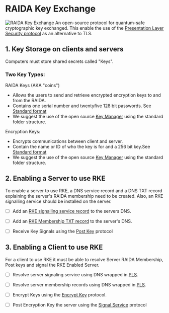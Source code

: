 # RAIDA Key Exchange

![RAIDA Key Exchange](https://github.com/worthingtonse/RAIDAX/blob/CBDC/Server/rke.jpg)
An open-source protocol for quantum-safe cryptographic key exchanged. This enable the use of the [Presentation Layer Security protocol](https://som.com) as an alternative to TLS. 

## 1. Key Storage on clients and servers
Computers must store shared secrets called "Keys". 

### Two Key Types:
  RAIDA Keys (AKA "coins") 
  * Allows the users to send and retrieve encrypted encryption keys to and from the RAIDA.
  * Contains one serial number and twentyfive 128 bit passwords. See [Standard format](https://github.com/worthingtonse/RAIDA_KEY_EXCHANGE/blob/main/Key%20Coin%20Format.md)
  * We suggest the use of the open source [Key Manager](https://something.com)  using the standard folder structure.
  
  Encryption Keys: 
  * Encrypts communications between client and server.
  * Contain the name or ID of who the key is for and a 256 bit key.See [Standard format](https://github.com/worthingtonse/RAIDA_KEY_EXCHANGE/blob/main/Encryption%20Key%20Format.md)
  * We suggest the use of the open source [Key Manager](https://something.com)   using the standard folder structure. 
	
## 2. Enabling a Server to use RKE
To enable a server to use RKE, a DNS service record and a DNS TXT record explaining the server's RAIDA membership need to be created. Also, an RKE signalling service should be installed on the server. 
- [ ] Add an [RKE signalling service record](https://github.com/worthingtonse/RAIDA_KEY_EXCHANGE/blob/main/DNS%20SRV%20and%20TXT%20Records.md) to the servers DNS.
- [ ] Add an [RKE Membership TXT record](https://github.com/worthingtonse/RAIDA_KEY_EXCHANGE/blob/main/DNS%20SRV%20and%20TXT%20Records.md)  to the server's DNS. 
- [ ] Receive Key Signals using the [Post Key](https://github.com/worthingtonse/RAIDA_KEY_EXCHANGE/blob/main/Key%20Exchange%20Services.md#post-raida-key) protocol

		
## 3. Enabling a Client to use RKE
For a client to use RKE it must be able to resolve Server RAIDA Membership, Post keys and signal the RKE Enabled Server.
- [ ] Resolve server signaling service using DNS wrapped in [PLS](https://something.com).
- [ ] Resolve server membership records using DNS wrapped in [PLS](https://something.com).
- [ ] Encrypt Keys using the [Encrypt Key](https://github.com/worthingtonse/RAIDA_KEY_EXCHANGE/blob/main/Key%20Exchange%20Services.md#encrypt-raida-key) protocol. 
- [ ] Post Encryption Key the server using the [Signal Service](https://github.com/worthingtonse/RAIDA_KEY_EXCHANGE/blob/main/Key%20Exchange%20Services.md#post-raida-key) protocol


